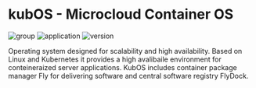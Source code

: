 # kubOS - Microcloud Container OS

![group](https://img.shields.io/badge/group-flydock-red) ![application](https://img.shields.io/badge/application-kubos-green) ![version](https://img.shields.io/badge/version-1.23.7-blue)

Operating system designed for scalability and high availability.
Based on Linux and Kubernetes it provides a high avalibaile environment for conteineraized server applications.
KubOS includes container package manager Fly for delivering software and central software registry FlyDock.

